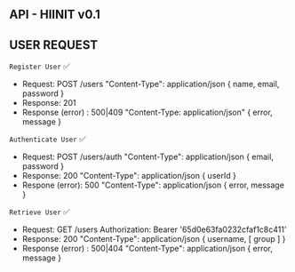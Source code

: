 ## API - HIINIT v0.1

## USER REQUEST

`Register User` ✅

- Request: POST /users "Content-Type": application/json { name, email, password }
- Response: 201
- Response (error) : 500|409 "Content-Type: application/json" { error, message }

`Authenticate User` ✅
- Request: POST /users/auth "Content-Type": application/json { email, password }
- Response: 200 "Content-Type": application/json { userId }
- Respone (error): 500 "Content-Type": application/json { error, message }

`Retrieve User` ✅
- Request: GET /users Authorization: Bearer '65d0e63fa0232cfaf1c8c411'
- Response: 200 "Content-Type": application/json { username, [ group ] } 
- Response (error) : 500|404 "Content-Type": application/json { error, message }

